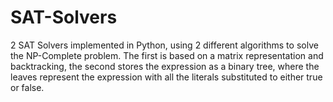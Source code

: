 # SAT-Solvers
2 SAT Solvers implemented in Python, using 2 different algorithms to solve the NP-Complete problem. The first is based on a matrix representation and backtracking, the second stores the expression as a binary tree, where the leaves represent the expression with all the literals substituted to either true or false.
